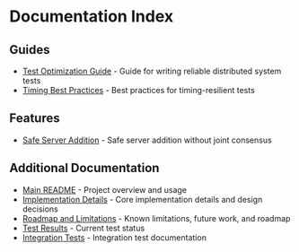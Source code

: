 # Documentation Index

## Guides
- [Test Optimization Guide](guides/TEST_OPTIMIZATION_GUIDE.md) - Guide for writing reliable distributed system tests
- [Timing Best Practices](guides/TIMING_BEST_PRACTICES.md) - Best practices for timing-resilient tests

## Features
- [Safe Server Addition](features/SAFE_SERVER_ADDITION.md) - Safe server addition without joint consensus

## Additional Documentation
- [Main README](../README.md) - Project overview and usage
- [Implementation Details](../IMPLEMENTATION.md) - Core implementation details and design decisions
- [Roadmap and Limitations](../ROADMAP_AND_LIMITATIONS.md) - Known limitations, future work, and roadmap
- [Test Results](../TEST_RESULTS_SUMMARY.md) - Current test status
- [Integration Tests](../integration/README.md) - Integration test documentation